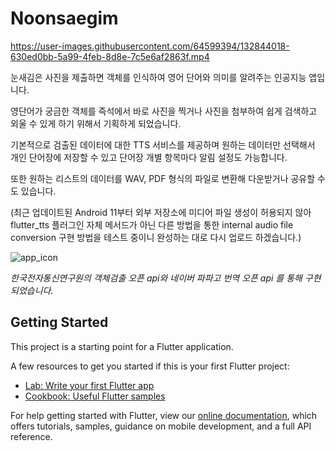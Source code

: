 # Noonsaegim
https://user-images.githubusercontent.com/64599394/132844018-630ed0bb-5a99-4feb-8d8e-7c5e6af2863f.mp4

눈새김은 사진을 제출하면 객체를 인식하여 영어 단어와 의미를 알려주는 인공지능 앱입니다.

영단어가 궁금한 객체를 즉석에서 바로 사진을 찍거나 사진을 첨부하여 쉽게 검색하고 외울 수 있게 하기 위해서 기획하게 되었습니다.

기본적으로 검출된 데이터에 대한 TTS 서비스를 제공하며
원하는 데이터만 선택해서 개인 단어장에 저장할 수 있고 단어장 개별 항목마다 알림 설정도 가능합니다.

또한 원하는 리스트의 데이터를 WAV, PDF 형식의 파일로 변환해 다운받거나 공유할 수도 있습니다.

(최근 업데이트된 Android 11부터 외부 저장소에 미디어 파일 생성이 허용되지 않아 flutter_tts 플러그인 자체 메서드가 
아닌 다른 방법을 통한 internal audio file conversion 구현 방법을 테스트 중이니 완성하는 대로 다시 업로드 하겠습니다.)

![app_icon](https://user-images.githubusercontent.com/64599394/132732824-1d2eebb9-b05c-401f-a663-e5695a4e6a8e.png)


*한국전자통신연구원의 객체검출 오픈 api와 네이버 파파고 번역 오픈 api 를 통해 구현되었습니다.* 

## Getting Started

This project is a starting point for a Flutter application.

A few resources to get you started if this is your first Flutter project:

- [Lab: Write your first Flutter app](https://flutter.dev/docs/get-started/codelab)
- [Cookbook: Useful Flutter samples](https://flutter.dev/docs/cookbook)

For help getting started with Flutter, view our
[online documentation](https://flutter.dev/docs), which offers tutorials,
samples, guidance on mobile development, and a full API reference.
